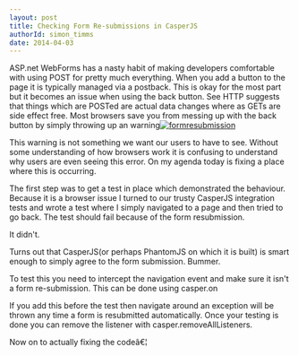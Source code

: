 ```yaml
---
layout: post
title: Checking Form Re-submissions in CasperJS
authorId: simon_timms
date: 2014-04-03
---
```


ASP.net WebForms has a nasty habit of making developers comfortable with using POST for pretty much everything. When you add a button to the page it is typically managed via a postback. This is okay for the most part but it becomes an issue when using the back button. See HTTP suggests that things which are POSTed are actual data changes where as GETs are side effect free. Most browsers save you from messing up with the back button by simply throwing up an warning[![formresubmission](http://stimms.files.wordpress.com/2014/04/formresubmission.png)](http://stimms.files.wordpress.com/2014/04/formresubmission.png)

This warning is not something we want our users to have to see. Without some understanding of how browsers work it is confusing to understand why users are even seeing this error. On my agenda today is fixing a place where this is occurring.

The first step was to get a test in place which demonstrated the behaviour. Because it is a browser issue I turned to our trusty CasperJS integration tests and wrote a test where I simply navigated to a page and then tried to go back. The test should fail because of the form resubmission.

It didn't.

Turns out that CasperJS(or perhaps PhantomJS on which it is built) is smart enough to simply agree to the form submission. Bummer.

To test this you need to intercept the navigation event and make sure it isn't a form re-submission. This can be done using casper.on

<script src='https://gist.github.com/stimms/9955790.js'></script>

If you add this before the test then navigate around an exception will be thrown any time a form is resubmitted automatically. Once your testing is done you can remove the listener with casper.removeAllListeners.

Now on to actually fixing the codeâ€¦



